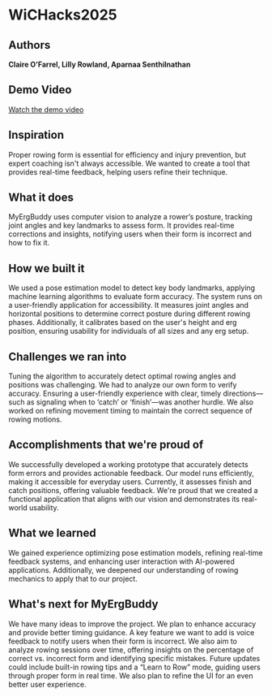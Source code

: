 # WiCHacks2025

## Authors
**Claire O’Farrel, Lilly Rowland, Aparnaa Senthilnathan**

## Demo Video
[Watch the demo video](https://rit.zoom.us/clips/share/A2F3MRZPVzdPZTJLSFQ3NlBUd2VETnJxYzJRAQ)

## Inspiration
Proper rowing form is essential for efficiency and injury prevention, but expert coaching isn't always accessible. We wanted to create a tool that provides real-time feedback, helping users refine their technique.

## What it does
MyErgBuddy uses computer vision to analyze a rower’s posture, tracking joint angles and key landmarks to assess form. It provides real-time corrections and insights, notifying users when their form is incorrect and how to fix it.

## How we built it
We used a pose estimation model to detect key body landmarks, applying machine learning algorithms to evaluate form accuracy. The system runs on a user-friendly application for accessibility. It measures joint angles and horizontal positions to determine correct posture during different rowing phases. Additionally, it calibrates based on the user's height and erg position, ensuring usability for individuals of all sizes and any erg setup.

## Challenges we ran into
Tuning the algorithm to accurately detect optimal rowing angles and positions was challenging. We had to analyze our own form to verify accuracy. Ensuring a user-friendly experience with clear, timely directions—such as signaling when to ‘catch’ or ‘finish’—was another hurdle. We also worked on refining movement timing to maintain the correct sequence of rowing motions.

## Accomplishments that we're proud of
We successfully developed a working prototype that accurately detects form errors and provides actionable feedback. Our model runs efficiently, making it accessible for everyday users. Currently, it assesses finish and catch positions, offering valuable feedback. We're proud that we created a functional application that aligns with our vision and demonstrates its real-world usability.

## What we learned
We gained experience optimizing pose estimation models, refining real-time feedback systems, and enhancing user interaction with AI-powered applications. Additionally, we deepened our understanding of rowing mechanics to apply that to our project.

## What's next for MyErgBuddy
We have many ideas to improve the project. We plan to enhance accuracy and provide better timing guidance. A key feature we want to add is voice feedback to notify users when their form is incorrect. We also aim to analyze rowing sessions over time, offering insights on the percentage of correct vs. incorrect form and identifying specific mistakes. Future updates could include built-in rowing tips and a “Learn to Row” mode, guiding users through proper form in real time. We also plan to refine the UI for an even better user experience.
